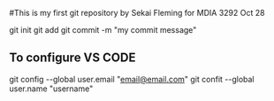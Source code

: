 #This is my first git repository
by Sekai Fleming for MDIA 3292 Oct 28

git init 
git add <filename>
git commit -m "my commit message"

## To configure VS CODE
git config --global user.email "email@email.com"
git confit --global user.name "username" 
